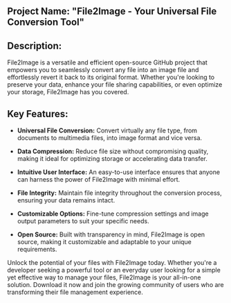 ## **Project Name:** "File2Image - Your Universal File Conversion Tool"

## **Description:**
File2Image is a versatile and efficient open-source GitHub project that empowers you to seamlessly convert any file into an image file and effortlessly revert it back to its original format. Whether you're looking to preserve your data, enhance your file sharing capabilities, or even optimize your storage, File2Image has you covered.

## **Key Features:**
- **Universal File Conversion:** Convert virtually any file type, from documents to multimedia files, into image format and vice versa.

- **Data Compression:** Reduce file size without compromising quality, making it ideal for optimizing storage or accelerating data transfer.

- **Intuitive User Interface:** An easy-to-use interface ensures that anyone can harness the power of File2Image with minimal effort.

- **File Integrity:** Maintain file integrity throughout the conversion process, ensuring your data remains intact.

- **Customizable Options:** Fine-tune compression settings and image output parameters to suit your specific needs.

- **Open Source:** Built with transparency in mind, File2Image is open source, making it customizable and adaptable to your unique requirements.

Unlock the potential of your files with File2Image today. Whether you're a developer seeking a powerful tool or an everyday user looking for a simple yet effective way to manage your files, File2Image is your all-in-one solution. Download it now and join the growing community of users who are transforming their file management experience.
